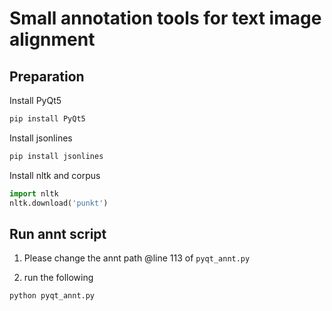 # Small annotation tools for text image alignment


## Preparation

Install PyQt5
```bash
pip install PyQt5
```

Install jsonlines
```bash
pip install jsonlines
```

Install nltk and corpus
```python
import nltk
nltk.download('punkt')
```

## Run annt script

1. Please change the annt path @line 113 of ```pyqt_annt.py```

2. run the following
```bash
python pyqt_annt.py 
```